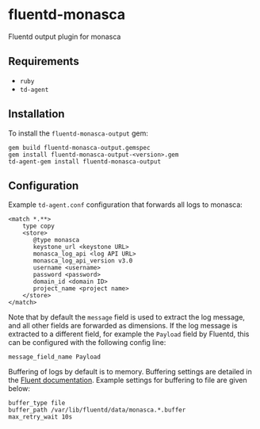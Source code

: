 # fluentd-monasca
Fluentd output plugin for monasca

## Requirements
* `ruby`
* `td-agent`

## Installation
To install the `fluentd-monasca-output` gem:

    gem build fluentd-monasca-output.gemspec
    gem install fluentd-monasca-output-<version>.gem
    td-agent-gem install fluentd-monasca-output

## Configuration
Example `td-agent.conf` configuration that forwards all logs to monasca:

    <match *.**>
        type copy
        <store>
           @type monasca
           keystone_url <keystone URL>
           monasca_log_api <log API URL>
           monasca_log_api_version v3.0
           username <username>
           password <password>
           domain_id <domain ID>
           project_name <project name>
        </store>
    </match>

Note that by default the `message` field is used to extract the log message, and all other fields are forwarded as dimensions. If the log message is extracted to a different field, for example the `Payload` field by Fluentd, this can be configured with the following config line:

    message_field_name Payload

Buffering of logs by default is to memory. Buffering settings are detailed in the [Fluent documentation](https://docs.fluentd.org/v/0.12/buffer/file). Example settings for buffering to file are given below:

    buffer_type file
    buffer_path /var/lib/fluentd/data/monasca.*.buffer
    max_retry_wait 10s
